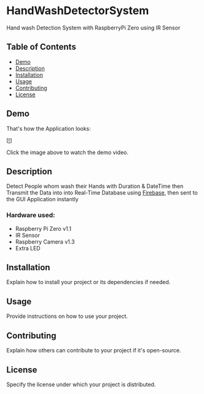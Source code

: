 # HandWashDetectorSystem
Hand wash Detection System with RaspberryPi Zero using IR Sensor

## Table of Contents

- [Demo](#demo)
- [Description](#description)
- [Installation](#installation)
- [Usage](#usage)
- [Contributing](#contributing)
- [License](#license)

## Demo

That's how the Application looks:

[[!](https://github.com/OmarMed21/HandWashDetectorSystem/blob/main/essentials/image.png)]

Click the image above to watch the demo video.

## Description

Detect People whom wash their Hands with Duration & DateTime then Transmit the Data into into Real-Time Database using [Firebase](https://console.firebase.google.com/u/0/project/database-of-hwd-durations/database/database-of-hwd-durations-default-rtdb/data), then sent to the GUI Application instantly

### Hardware used:
- Raspberry Pi Zero v1.1
- IR Sensor
- Raspberry Camera v1.3
- Extra LED 

## Installation

Explain how to install your project or its dependencies if needed.

## Usage

Provide instructions on how to use your project.

## Contributing

Explain how others can contribute to your project if it's open-source.

## License

Specify the license under which your project is distributed.
